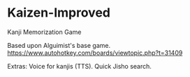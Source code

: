 # Kaizen-Improved
Kanji Memorization Game


Based upon Alguimist's base game.
https://www.autohotkey.com/boards/viewtopic.php?t=31409


Extras:
Voice for kanjis (TTS).
Quick Jisho search.
